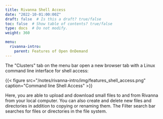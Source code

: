 ```yaml
---
title: Rivanna Shell Access
date: "2022-10-01:00:00Z"
draft: false  # Is this a draft? true/false
toc: false  # Show table of contents? true/false
type: docs  # Do not modify.
weight: 360

menu:
  rivanna-intro:
    parent: Features of Open OnDemand
---
```


The "Clusters" tab on the menu bar open a new browser tab with a Linux command line interface for shell access:

{{< figure src="/notes/rivanna-intro/img/features_shell_access.png" caption="Command line Shell Access" >}}


Here, you are able to upload and download small files to and from Rivanna from your local computer. You can also create and delete new files and directories in addition to copying or renaming them. The Filter search bar searches for files or directories in the file system.
